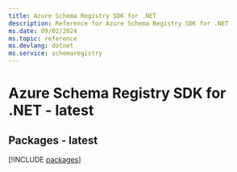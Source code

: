 ```yaml
---
title: Azure Schema Registry SDK for .NET
description: Reference for Azure Schema Registry SDK for .NET
ms.date: 09/02/2024
ms.topic: reference
ms.devlang: dotnet
ms.service: schemaregistry
---
```

# Azure Schema Registry SDK for .NET - latest
## Packages - latest
[!INCLUDE [packages](schema-registry-index.md)]